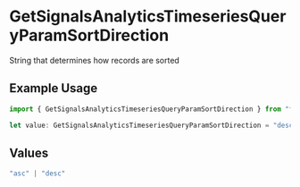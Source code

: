 # GetSignalsAnalyticsTimeseriesQueryParamSortDirection

String that determines how records are sorted

## Example Usage

```typescript
import { GetSignalsAnalyticsTimeseriesQueryParamSortDirection } from "firehydrant-typescript-sdk/models/operations";

let value: GetSignalsAnalyticsTimeseriesQueryParamSortDirection = "desc";
```

## Values

```typescript
"asc" | "desc"
```